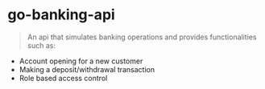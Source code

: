 # go-banking-api

> An api that simulates banking operations and provides functionalities such as:

- Account opening for a new customer
- Making a deposit/withdrawal transaction
- Role based access control